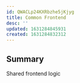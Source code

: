 ```yaml
---
id: QWACLp24KXRbzhe5jKjyg
title: Common Frontend
desc: ''
updated: 1631284845931
created: 1631284832312
---
```


## Summary
Shared frontend logic
